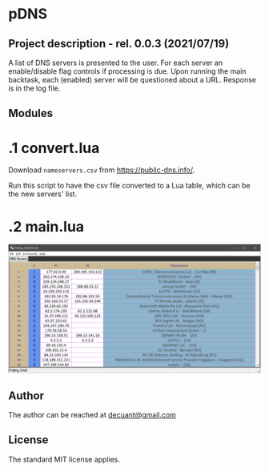 #  **pDNS**

## Project description - rel. 0.0.3 (2021/07/19)

A list of DNS servers is presented to the user. For each server an enable/disable flag controls if processing is due.
Upon running the main backtask, each (enabled) server will be questioned about a URL. Response is in the log file.



## Modules


# .1 **convert.lua**

Download ```nameservers.csv``` from https://public-dns.info/.

Run this script to have the csv file converted to a Lua table, which can be the new servers' list.


# .2 **main.lua**

![Main dialog inactive](/docs/Main_Dialog1.png)


## Author

The author can be reached at decuant@gmail.com


## License

The standard MIT license applies.
